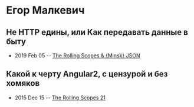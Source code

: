 # Егор Малкевич

## Не HTTP едины, или Как передавать данные в быту
- 2019 Feb 05 -- [The Rolling Scopes &amp; {Minsk} JSON](https://www.youtube.com/watch?v=gdpMFxWDwJg)    
## Какой к черту Angular2, с цензурой и без хомяков
- 2015 Dec 15 -- [The Rolling Scopes 21](https://www.youtube.com/watch?v=GljR41hjXv4)    

